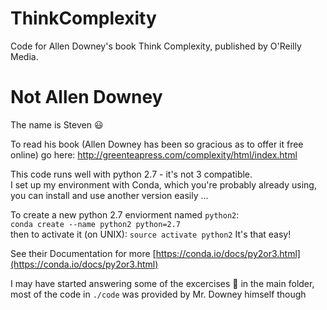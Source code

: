 ThinkComplexity
===============

Code for Allen Downey's book Think Complexity, published by O'Reilly Media.


# Not Allen Downey
The name is Steven :smiley:

To read his book (Allen Downey has been so gracious as to offer it free online) go here: http://greenteapress.com/complexity/html/index.html 

This code runs well with python 2.7  - it's not 3 compatible.  
I set up my environment with Conda, which you're probably already using, you can install and use another version easily ...  

To create a new python 2.7 enviorment named `python2`:  
`conda create --name python2 python=2.7`   
then to activate it (on UNIX): `source activate python2`
It's that easy! 

See their Documentation for more [https://conda.io/docs/py2or3.html](https://conda.io/docs/py2or3.html)  

I may have started answering some of the excercises :hankey: in the main folder, most of the code in `./code` was provided by Mr. Downey himself though 
